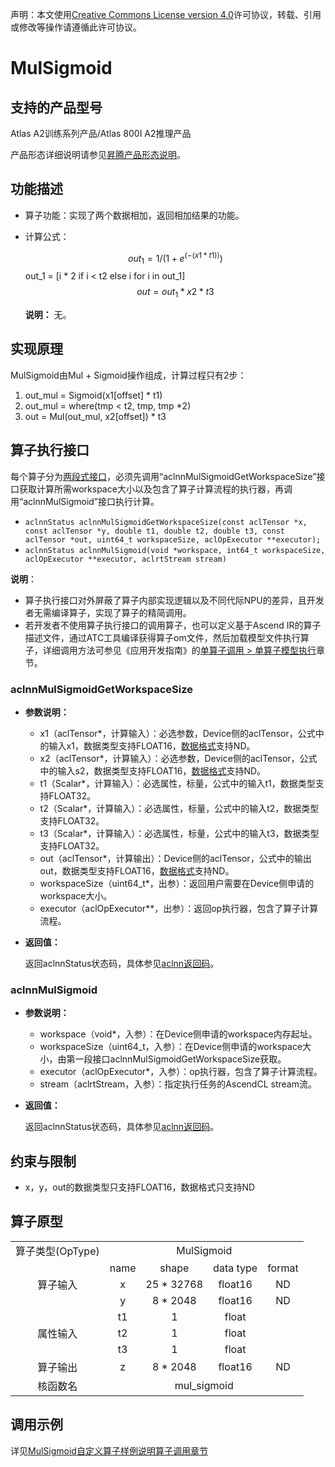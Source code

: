 声明：本文使用[Creative Commons License version 4.0](https://creativecommons.org/licenses/by/4.0/legalcode)许可协议，转载、引用或修改等操作请遵循此许可协议。

# MulSigmoid

## 支持的产品型号

Atlas A2训练系列产品/Atlas 800I A2推理产品

产品形态详细说明请参见[昇腾产品形态说明](https://www.hiascend.com/document/redirect/CannCommunityProductForm)。

## 功能描述

- 算子功能：实现了两个数据相加，返回相加结果的功能。
- 计算公式：
  
  $$
  out_1 = 1 / (1 + e ^ (-(x1 * t1)))
  $$
  out_1 = [i * 2 if i < t2 else i for i in out_1]
  $$
  out = out_1 * x2 * t3
  $$
  
  **说明：**
  无。

## 实现原理

MulSigmoid由Mul + Sigmoid操作组成，计算过程只有2步：

1. out_mul = Sigmoid(x1[offset] * t1)
2. out_mul = where(tmp < t2, tmp, tmp *2)
3. out = Mul(out_mul, x2[offset]) * t3

## 算子执行接口

每个算子分为[两段式接口](common/两段式接口.md)，必须先调用“aclnnMulSigmoidGetWorkspaceSize”接口获取计算所需workspace大小以及包含了算子计算流程的执行器，再调用“aclnnMulSigmoid”接口执行计算。

* `aclnnStatus aclnnMulSigmoidGetWorkspaceSize(const aclTensor *x, const aclTensor *y, double t1, double t2, double t3, const aclTensor *out, uint64_t workspaceSize, aclOpExecutor **executor);`
* `aclnnStatus aclnnMulSigmoid(void *workspace, int64_t workspaceSize, aclOpExecutor **executor, aclrtStream stream)`

**说明**：

- 算子执行接口对外屏蔽了算子内部实现逻辑以及不同代际NPU的差异，且开发者无需编译算子，实现了算子的精简调用。
- 若开发者不使用算子执行接口的调用算子，也可以定义基于Ascend IR的算子描述文件，通过ATC工具编译获得算子om文件，然后加载模型文件执行算子，详细调用方法可参见《应用开发指南》的[单算子调用 > 单算子模型执行](https://hiascend.com/document/redirect/CannCommunityCppOpcall)章节。

### aclnnMulSigmoidGetWorkspaceSize

- **参数说明：**
  
  - x1（aclTensor\*，计算输入）：必选参数，Device侧的aclTensor，公式中的输入x1，数据类型支持FLOAT16，[数据格式](https://www.hiascend.com/document/detail/zh/CANNCommunityEdition/800alpha003/apiref/aolapi/context/common/%E6%95%B0%E6%8D%AE%E6%A0%BC%E5%BC%8F.md)支持ND。
  - x2（aclTensor\*，计算输入）：必选参数，Device侧的aclTensor，公式中的输入s2，数据类型支持FLOAT16，[数据格式](https://www.hiascend.com/document/detail/zh/CANNCommunityEdition/800alpha003/apiref/aolapi/context/common/%E6%95%B0%E6%8D%AE%E6%A0%BC%E5%BC%8F.md)支持ND。
  - t1（Scalar\*，计算输入）：必选属性，标量，公式中的输入t1，数据类型支持FLOAT32。
  - t2（Scalar\*，计算输入）：必选属性，标量，公式中的输入t2，数据类型支持FLOAT32。
  - t3（Scalar\*，计算输入）：必选属性，标量，公式中的输入t3，数据类型支持FLOAT32。
  - out（aclTensor\*，计算输出）：Device侧的aclTensor，公式中的输出out，数据类型支持FLOAT16，[数据格式](https://www.hiascend.com/document/detail/zh/CANNCommunityEdition/800alpha003/apiref/aolapi/context/common/%E6%95%B0%E6%8D%AE%E6%A0%BC%E5%BC%8F.md)支持ND。
  - workspaceSize（uint64\_t\*，出参）：返回用户需要在Device侧申请的workspace大小。
  - executor（aclOpExecutor\*\*，出参）：返回op执行器，包含了算子计算流程。
- **返回值：**
  
  返回aclnnStatus状态码，具体参见[aclnn返回码](https://www.hiascend.com/document/detail/zh/CANNCommunityEdition/800alpha003/apiref/aolapi/context/common/aclnn%E8%BF%94%E5%9B%9E%E7%A0%81_fuse.md)。

### aclnnMulSigmoid

- **参数说明：**
  
  - workspace（void\*，入参）：在Device侧申请的workspace内存起址。
  - workspaceSize（uint64\_t，入参）：在Device侧申请的workspace大小，由第一段接口aclnnMulSigmoidGetWorkspaceSize获取。
  - executor（aclOpExecutor\*，入参）：op执行器，包含了算子计算流程。
  - stream（aclrtStream，入参）：指定执行任务的AscendCL stream流。
- **返回值：**
  
  返回aclnnStatus状态码，具体参见[aclnn返回码](https://www.hiascend.com/document/detail/zh/CANNCommunityEdition/800alpha003/apiref/aolapi/context/common/aclnn%E8%BF%94%E5%9B%9E%E7%A0%81_fuse.md)。

## 约束与限制

- x，y，out的数据类型只支持FLOAT16，数据格式只支持ND

## 算子原型

<table>
<tr><td rowspan="1" align="center">算子类型(OpType)</td><td colspan="4" align="center">MulSigmoid</td></tr>
</tr>
<tr><td rowspan="3" align="center">算子输入</td><td align="center">name</td><td align="center">shape</td><td align="center">data type</td><td align="center">format</td></tr>
<tr><td align="center">x</td><td align="center">25 * 32768</td><td align="center">float16</td><td align="center">ND</td></tr>
<tr><td align="center">y</td><td align="center">8 * 2048</td><td align="center">float16</td><td align="center">ND</td></tr>
<tr><td rowspan="3" align="center">属性输入</td><td align="center">t1</td><td align="center">1</td><td align="center">float</td></tr>
<tr><td align="center">t2</td><td align="center">1</td><td align="center">float</td></tr>
<tr><td align="center">t3</td><td align="center">1</td><td align="center">float</td></tr>
</tr>
</tr>
<tr><td rowspan="1" align="center">算子输出</td><td align="center">z</td><td align="center">8 * 2048</td><td align="center">float16</td><td align="center">ND</td></tr>
</tr>
<tr><td rowspan="1" align="center">核函数名</td><td colspan="4" align="center">mul_sigmoid</td></tr>
</table>

## 调用示例

详见[MulSigmoid自定义算子样例说明算子调用章节](../README.md#算子调用)
